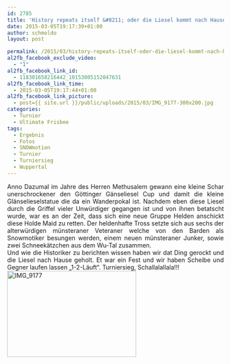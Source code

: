 ```yaml
---
id: 2785
title: 'History repeats itself &#8211; oder die Liesel kommt nach Hause'
date: 2015-03-05T19:17:39+01:00
author: schmoldo
layout: post

permalink: /2015/03/history-repeats-itself-oder-die-liesel-kommt-nach-hause/
al2fb_facebook_exclude_video:
  - "1"
al2fb_facebook_link_id:
  - 118301658216442_10153005152047631
al2fb_facebook_link_time:
  - 2015-03-05T19:17:44+01:00
al2fb_facebook_link_picture:
  - post={{ site.url }}/public/uploads/2015/03/IMG_9177-300x200.jpg
categories:
  - Turnier
  - Ultimate Frisbee
tags:
  - Ergebnis
  - Fotos
  - SNOWmotion
  - Turnier
  - Turniersieg
  - Wuppertal
---
```

<p style="text-align: justify;">
  Anno Dazumal im Jahre des Herren Methusalem gewann eine kleine Schar unerschrockener den Göttinger Gänseliesel Cup und damit die kleine Glänselieselstatue die da ein Wanderpokal ist. Nachdem eben diese Liesel durch die Griffel vieler Unwürdiger gegangen ist und von ihnen betatscht wurde, war es an der Zeit, dass sich eine neue Gruppe Helden anschickt diese Holde Maid zu retten. Der heldenhafte Tross setzte sich aus sechs der alterwürdigen münsteraner Veteraner welche von den Barden als Snowmotiker besungen werden, einem neuen münsteraner Junker, sowie zwei Schneekätzchen aus dem Wu-Tal zusammen.<br /> Und wie die Historiker zu berichten wissen haben wir dat Ding gerockt und die Liesel nach Hause geholt. Et war ein Fest und wir haben Scheibe und Gegner laufen lassen &#8222;1-2-Läuft&#8220;. Turniersieg, Schallalallala!!!<br /> <a href="{{ site.url }}/public/uploads/2015/03/IMG_9177.jpg"><img class=" size-medium wp-image-2787 alignnone" src="{{ site.url }}/public/uploads/2015/03/IMG_9177-300x200.jpg" alt="IMG_9177" width="300" height="200"  /></a>
</p>